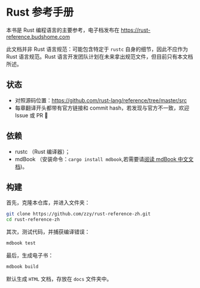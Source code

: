 # Rust 参考手册

本书是 Rust 编程语言的主要参考，电子档发布在 https://rust-reference.budshome.com

此文档并非 Rust 语言规范：可能包含特定于 `rustc` 自身的细节，因此不应作为 Rust 语言规范。Rust 语言开发团队计划在未来拿出规范文件，但目前只有本文档所述。

## 状态

- 对照源码位置：https://github.com/rust-lang/reference/tree/master/src
- 每章翻译开头都带有官方链接和 commit hash，若发现与官方不一致，欢迎 Issue 或 PR :bug:

## 依赖

- rustc （Rust 编译器）；
- mdBook （安装命令：`cargo install mdbook`,若需要请[阅读 mdBook 中文文档](https://mdbook.budshome.com))。

## 构建

首先，克隆本仓库，并进入文件夹：

``` Bash
git clone https://github.com/zzy/rust-reference-zh.git
cd rust-reference-zh
```

其次，测试代码，并捕获编译错误：

``` Bash
mdbook test
```

最后，生成电子书：

``` Bash
mdbook build
```

默认生成 `HTML` 文档，存放在 `docs` 文件夹中。
